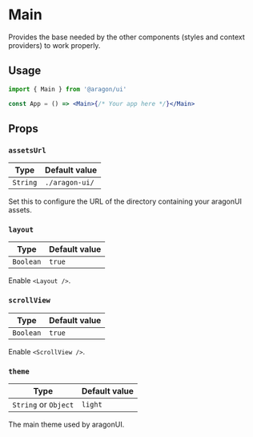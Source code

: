# Main

Provides the base needed by the other components (styles and context providers) to work properly.

## Usage

```jsx
import { Main } from '@aragon/ui'

const App = () => <Main>{/* Your app here */}</Main>
```

## Props

### `assetsUrl`

| Type     | Default value  |
| -------- | -------------- |
| `String` | `./aragon-ui/` |

Set this to configure the URL of the directory containing your aragonUI assets.

### `layout`

| Type      | Default value |
| --------- | ------------- |
| `Boolean` | `true`        |

Enable `<Layout />`.

### `scrollView`

| Type      | Default value |
| --------- | ------------- |
| `Boolean` | `true`        |

Enable `<ScrollView />`.

### `theme`

| Type                 | Default value |
| -------------------- | ------------- |
| `String` or `Object` | `light`       |

The main theme used by aragonUI.
